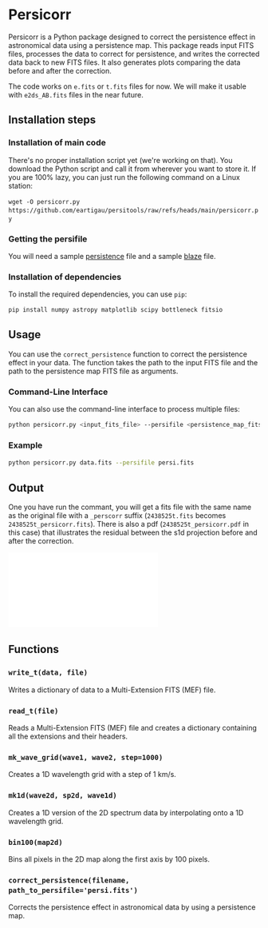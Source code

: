 # Persicorr

Persicorr is a Python package designed to correct the persistence effect in astronomical data using a persistence map. This package reads input FITS files, processes the data to correct for persistence, and writes the corrected data back to new FITS files. It also generates plots comparing the data before and after the correction.

The code works on `e.fits` or `t.fits` files for now. We will make it usable with `e2ds_AB.fits` files in the near future.

## Installation steps

### Installation of main code

There's no proper installation script yet (we're working on that). You download the Python script and call it from wherever you want to store it. If you are 100% lazy, you can just run the following command on a Linux station:

```wget -O persicorr.py https://github.com/eartigau/persitools/raw/refs/heads/main/persicorr.py```

### Getting the persifile

You will need a sample [persistence](http://www.astro.umontreal.ca/~artigau/persistence/persi.fits) file and a sample [blaze](http://www.astro.umontreal.ca/~artigau/persistence/sample_blaze.fits) file.

### Installation of dependencies

To install the required dependencies, you can use `pip`:

```bash
pip install numpy astropy matplotlib scipy bottleneck fitsio
```


## Usage

You can use the `correct_persistence` function to correct the persistence effect in your data. The function takes the path to the input FITS file and the path to the persistence map FITS file as arguments.


### Command-Line Interface

You can also use the command-line interface to process multiple files:

```bash
python persicorr.py <input_fits_file> --persifile <persistence_map_fits_file>
```

### Example

```bash
python persicorr.py data.fits --persifile persi.fits
```

## Output
One you have run the commant, you will get a fits file with the same name as the original file with a `_perscorr` suffix (`2438525t.fits` becomes `2438525t_persicorr.fits`). There is also a pdf (`2438525t_persicorr.pdf` in this case) that illustrates the residual between the s1d projection before and after the correction.

![Demo correction](2438525t_persicorr.pdf)


## Functions

### `write_t(data, file)`

Writes a dictionary of data to a Multi-Extension FITS (MEF) file.

### `read_t(file)`

Reads a Multi-Extension FITS (MEF) file and creates a dictionary containing all the extensions and their headers.

### `mk_wave_grid(wave1, wave2, step=1000)`

Creates a 1D wavelength grid with a step of 1 km/s.

### `mk1d(wave2d, sp2d, wave1d)`

Creates a 1D version of the 2D spectrum data by interpolating onto a 1D wavelength grid.

### `bin100(map2d)`

Bins all pixels in the 2D map along the first axis by 100 pixels.

### `correct_persistence(filename, path_to_persifile='persi.fits')`

Corrects the persistence effect in astronomical data by using a persistence map.



